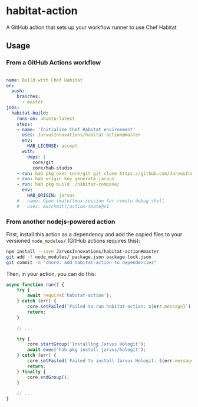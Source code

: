 # habitat-action

A GitHub action that sets up your workflow runner to use Chef Habitat

## Usage

### From a GitHub Actions workflow

```yaml

name: Build with Chef Habitat
on:
  push:
    branches:
      - master
jobs:
  habitat-build:
    runs-on: ubuntu-latest
    steps:
    - name: 'Initialize Chef Habitat environment'
      uses: JarvusInnovations/habitat-action@master
      env:
        HAB_LICENSE: accept
      with:
        deps: |
          core/git
          core/hab-studio
    - run: hab pkg exec core/git git clone https://github.com/JarvusInnovations/habitat-compose
    - run: hab origin key generate jarvus
    - run: hab pkg build ./habitat-compose/
      env:
        HAB_ORIGIN: jarvus
    # - name: Open tmate/tmux session for remote debug shell
    #   uses: mxschmitt/action-tmate@v1
```

### From another nodejs-powered action

First, install this action as a dependency and add the copied files to your versioned `node_modules/` (GitHub actions requires this):

```bash
npm install --save JarvusInnovations/habitat-action#master
git add -f node_modules/ package.json package-lock.json
git commit -m "chore: add habitat-action to dependencies"
```

Then, in your action, you can do this:

```javascript
async function run() {
    try {
        await require('habitat-action');
    } catch (err) {
        core.setFailed(`Failed to run habitat-action: ${err.message}`);
        return;
    }

    // ...

    try {
        core.startGroup('Installing Jarvus Hologit');
        await exec('hab pkg install jarvus/hologit');
    } catch (err) {
        core.setFailed(`Failed to install Jarvus Hologit: ${err.message}`);
        return;
    } finally {
        core.endGroup();
    }

    // ...
}
```
